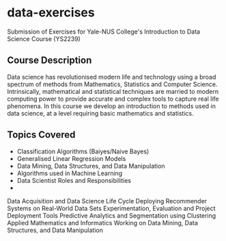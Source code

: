 # data-exercises
Submission of Exercises for Yale-NUS College's Introduction to Data Science Course (YS2239)

## Course Description

Data science has revolutionised modern life and technology using a broad spectrum of methods from Mathematics, Statistics and Computer Science. Intrinsically, mathematical and statistical techniques are married to modern computing power to provide accurate and complex tools to capture real life phenomena. In this course we develop an introduction to methods used in data science, at a level requiring basic mathematics and statistics.

## Topics Covered

- Classification Algorithms (Baiyes/Naive Bayes)
- Generalised Linear Regression Models 
- Data Mining, Data Structures, and Data Manipulation
- Algorithms used in Machine Learning
- Data Scientist Roles and Responsibilities
- 
Data Acquisition and Data Science Life Cycle
Deploying Recommender Systems on Real-World Data Sets 
Experimentation, Evaluation and Project Deployment Tools
Predictive Analytics and Segmentation using Clustering 
Applied Mathematics and Informatics
Working on Data Mining, Data Structures, and Data Manipulation
